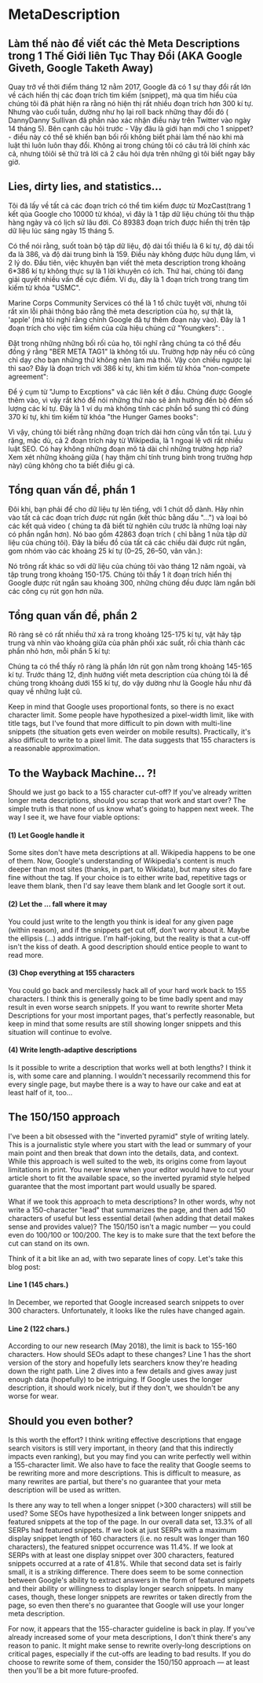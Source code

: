 # MetaDescription

## Làm thế nào để viết các thẻ Meta Descriptions trong 1 Thế Giới liên Tục Thay Đổi (AKA Google Giveth, Google Taketh Away)

Quay trở về thời điểm tháng 12 nằm 2017, Google đã có 1 sự thay đổi rất lớn về cách hiển thị các đoạn trích tìm kiếm (snippet), mà qua tìm hiểu của chúng tôi đã phát hiện ra rằng nó hiện thị rất nhiều đoạn trích hơn 300 kí tự. Nhưng vào cuối tuần, dường như họ lại roll back những thay đổi đó ( DannyDanny Sullivan đã phần nào xác nhận điều này trên Twitter vào ngày 14 tháng 5). Bên cạnh câu hỏi trước - Vậy đâu là giới hạn mới cho 1 snippet? - điều này có thể sẽ khiến bạn bối rối không biết phải làm thế nào khi mà luật thì luôn luôn thay đổi. Không ai trong chúng tôi có câu trả lời chính xác cả, nhưng tôiôi sẽ thử trả lời cả 2 câu hỏi dựa trên những gì tôi biết ngay bây giờ.

## Lies, dirty lies, and statistics...

Tôi đã lấy về tất cả các đoạn trích có thể tìm kiếm được từ MozCast(trang 1 kết qủa Google cho 10000 từ khóa), vì đây là 1 tập dữ liệu chúng tôi thu thập hàng ngày và có lịch sử lâu đời. Có 89383 đoạn trích được hiển thị trên tập dữ liệu lúc sáng ngày 15 tháng 5.

Có thể nói rằng, suốt toàn bộ tập dữ liệu, độ dài tối thiểu là 6 kí tự, độ dài tối đa là 386, và độ dài trung bình là 159. Điều này không được hữu dụng lắm, vì 2 lý do. Đầu tiên, việc khuyên bạn viết thẻ meta description trong khoảng 6*386 kí tự không thực sự là 1 lời khuyên có ích. Thứ hai,  chúng tôi đang giải quyết nhiều vấn đề cực điểm. Ví dụ, đây là 1 đoạn trích trong trang tìm kiếm từ khóa "USMC".

Marine Corps Community Services có thể là 1 tổ chức tuyệt vời, nhưng tôi rất xin lỗi phải thông báo rằng thẻ meta description của họ, sự thật là, 'apple' (mà tôi nghĩ rằng chính Google đã tự thêm đoạn này vào). Đây là 1 đoạn trích cho việc tìm kiểm của cửa hiệu chúng cứ "Youngkers": .

Đặt trong những những bối rối của họ, tôi nghĩ rằng chúng ta có thể đều đồng ý rằng "BER META TAG1" là không tối ưu. Trường hợp này nếu có cũng chỉ dạy cho bạn những thứ không nên làm mà thôi. Vậy còn chiều ngược lại thì sao? Đây là đoạn trích với 386 kí tự, khi tìm kiếm từ khóa "non-compete agreement":

Để ý cụm từ "Jump to Excptions" và các liên kết ở đầu. Chúng được Google thêm vào, vì vậy rất khó để nói những thứ nào sẽ ảnh hưởng đến bộ đếm số lượng các kí tự. Đây là 1 ví dụ mà không tính các phần bổ sung thì có đúng 370 kí tự, khi tìm kiếm từ khóa "the Hunger Games books":

Vì vậy, chúng tôi biết rằng những đoạn trích dài hơn cũng vẫn tồn tại. Lưu ý rặng, mặc dù, cả 2 đoạn trích này từ Wikipedia, là 1 ngoại lệ với rất nhiều luật SEO. Có hay không những đoạn mô tả dài chỉ những trường hợp rìa? Xem xét những khoảng giữa ( hay thậm chí tính trung bình trong trường hợp này) cũng không cho ta biết điều gi cả.

## Tổng quan vấn đề, phần 1
Đôi khi, bạn phải để cho dữ liệu tự lên tiếng, với 1 chút dỗ dành. Hãy nhìn vào tất cả các đoạn trích được rút ngắn (kết thúc bằng dấu "...") và loại bỏ các kết quả video ( chúng ta đã biết từ nghiên cứu trước là những loại này có phần ngắn hơn). Nó bao gồm 42863 đoạn trích ( chỉ bằng 1 nửa tập dữ liệu của chúng tôi). Đây là biểu đồ của tất cả các chiều dài được rút ngắn, gom nhóm vào các khoảng 25 kí tự (0–25, 26–50, vân vân.):

Nó trông rất khác so với dữ liệu của chúng tôi vào tháng 12 năm ngoài, và tập trung trong khoảng 150-175. Chúng tôi thấy 1 ít đoạn trích hiển thị Google được rút ngắn sau khoảng 300, những chúng đều được làm ngắn bởi các công cụ rút gọn hơn nữa.

##  Tổng quan vấn đề, phần 2
Rõ ràng sẽ có rất nhiều thứ xả ra trong khoảng 125-175 kí tự, vật hãy tập trung và nhìn vào khoảng giữa của phân phối xác suất, rồi chia thành các phần nhỏ hơn, mỗi phần 5 kí tự:

Chúng ta có thể thấy rõ ràng là phần lớn rút gọn nằm trong khoảng 145-165 kí tự. Trước tháng 12, định hướng viết meta description của chúng tôi là để chúng trong khoảng dưới 155 kí tự,  do vậy dường như là Google hầu như đã quay về những luật cũ.

Keep in mind that Google uses proportional fonts, so there is no exact character limit. Some people have hypothesized a pixel-width limit, like with title tags, but I've found that more difficult to pin down with multi-line snippets (the situation gets even weirder on mobile results). Practically, it's also difficult to write to a pixel limit. The data suggests that 155 characters is a reasonable approximation.

## To the Wayback Machine... ?!
Should we just go back to a 155 character cut-off? If you've already written longer meta descriptions, should you scrap that work and start over? The simple truth is that none of us know what's going to happen next week. The way I see it, we have four viable options:

#### (1) Let Google handle it
Some sites don't have meta descriptions at all. Wikipedia happens to be one of them. Now, Google's understanding of Wikipedia's content is much deeper than most sites (thanks, in part, to Wikidata), but many sites do fare fine without the tag. If your choice is to either write bad, repetitive tags or leave them blank, then I'd say leave them blank and let Google sort it out.

#### (2) Let the ... fall where it may
You could just write to the length you think is ideal for any given page (within reason), and if the snippets get cut off, don't worry about it. Maybe the ellipsis (...) adds intrigue. I'm half-joking, but the reality is that a cut-off isn't the kiss of death. A good description should entice people to want to read more.

#### (3) Chop everything at 155 characters
You could go back and mercilessly hack all of your hard work back to 155 characters. I think this is generally going to be time badly spent and may result in even worse search snippets. If you want to rewrite shorter Meta Descriptions for your most important pages, that's perfectly reasonable, but keep in mind that some results are still showing longer snippets and this situation will continue to evolve.

#### (4) Write length-adaptive descriptions
Is it possible to write a description that works well at both lengths? I think it is, with some care and planning. I wouldn't necessarily recommend this for every single page, but maybe there is a way to have our cake and eat at least half of it, too...

## The 150/150 approach
I've been a bit obsessed with the "inverted pyramid" style of writing lately. This is a journalistic style where you start with the lead or summary of your main point and then break that down into the details, data, and context. While this approach is well suited to the web, its origins come from layout limitations in print. You never knew when your editor would have to cut your article short to fit the available space, so the inverted pyramid style helped guarantee that the most important part would usually be spared.

What if we took this approach to meta descriptions? In other words, why not write a 150-character "lead" that summarizes the page, and then add 150 characters of useful but less essential detail (when adding that detail makes sense and provides value)? The 150/150 isn't a magic number — you could even do 100/100 or 100/200. The key is to make sure that the text before the cut can stand on its own.

Think of it a bit like an ad, with two separate lines of copy. Let's take this blog post:

#### Line 1 (145 chars.)
In December, we reported that Google increased search snippets to over 300 characters. Unfortunately, it looks like the rules have changed again.

#### Line 2 (122 chars.)
According to our new research (May 2018), the limit is back to 155-160 characters. How should SEOs adapt to these changes?
Line 1 has the short version of the story and hopefully lets searchers know they're heading down the right path. Line 2 dives into a few details and gives away just enough data (hopefully) to be intriguing. If Google uses the longer description, it should work nicely, but if they don't, we shouldn't be any worse for wear.

## Should you even bother?
Is this worth the effort? I think writing effective descriptions that engage search visitors is still very important, in theory (and that this indirectly impacts even ranking), but you may find you can write perfectly well within a 155-character limit. We also have to face the reality that Google seems to be rewriting more and more descriptions. This is difficult to measure, as many rewrites are partial, but there's no guarantee that your meta description will be used as written.

Is there any way to tell when a longer snippet (>300 characters) will still be used? Some SEOs have hypothesized a link between longer snippets and featured snippets at the top of the page. In our overall data set, 13.3% of all SERPs had featured snippets. If we look at just SERPs with a maximum display snippet length of 160 characters (i.e. no result was longer than 160 characters), the featured snippet occurrence was 11.4%. If we look at SERPs with at least one display snippet over 300 characters, featured snippets occurred at a rate of 41.8%. While that second data set is fairly small, it is a striking difference. There does seem to be some connection between Google's ability to extract answers in the form of featured snippets and their ability or willingness to display longer search snippets. In many cases, though, these longer snippets are rewrites or taken directly from the page, so even then there's no guarantee that Google will use your longer meta description.

For now, it appears that the 155-character guideline is back in play. If you've already increased some of your meta descriptions, I don't think there's any reason to panic. It might make sense to rewrite overly-long descriptions on critical pages, especially if the cut-offs are leading to bad results. If you do choose to rewrite some of them, consider the 150/150 approach — at least then you'll be a bit more future-proofed.
